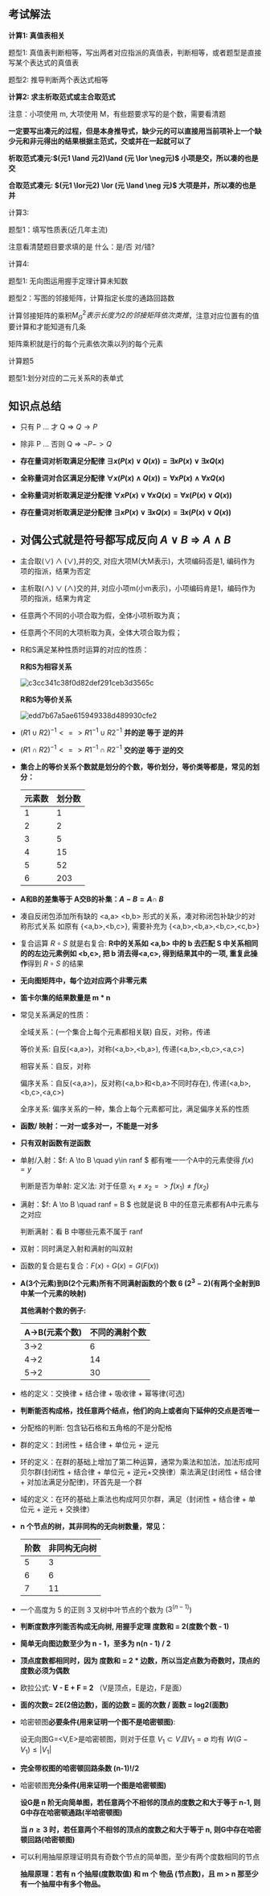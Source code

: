 ## 考试解法

**计算1: 真值表相关**

题型1: 真值表判断相等，写出两者对应指派的真值表，判断相等，或者题型是直接写某个表达式的真值表

题型2: 推导判断两个表达式相等

**计算2: 求主析取范式或主合取范式**

注意：小项使用 m, 大项使用 M，有些题要求写的是个数，需要看清题

**一定要写出凑元的过程，但是本身推导式，缺少元的可以直接用当前项补上一个缺少元和非元得出的结果根据主范式，交或并在一起就可以了**

**析取范式凑元:$(元1 \land 元2)\land (元 \lor \neg元)$  小项是交，所以凑的也是交**

**合取范式凑元: $(元1 \lor元2) \lor (元 \land \neg 元)$ 大项是并，所以凑的也是并**

计算3: 

题型1：填写性质表(近几年主流)

注意看清楚题目要求填的是 什么：是/否  对/错?

计算4:

题型1: 无向图运用握手定理计算未知数

题型2：写图的邻接矩阵，计算指定长度的通路回路数

计算邻接矩阵的乘积$M_G^2 表示长度为2的邻接矩阵 依次类推$，注意对应位置有的值要计算和才能知道有几条

矩阵乘积就是行的每个元素依次乘以列的每个元素



计算题5 

题型1:划分对应的二元关系R的表单式

## 知识点总结
* 只有 P ... 才 Q  => $Q \to P$
* 除非 P ... 否则 Q => $\neg P -> Q$
* **存在量词对析取满足分配律 $\exists x(P(x) \lor Q(x)) = \exists x P(x) \lor \exists x Q(x)$**
* **全称量词对合区满足分配律 $\forall x (P(x) \land Q(x)) = \forall x P(x) \land \forall x Q(x)$**
* **全称量词对析取满足逆分配律 $\forall x P(x) \lor \forall x Q(x) = \forall x (P(x) \lor Q(x))$**
* **存在量词对析取满足逆分配律 $\exists x P(x) \lor \exists x Q(x) = \exists x (P(x) \lor Q(x))$**
* ## **对偶公式就是符号都写成反向 $A \lor B$ => $A \land B$**



* 主合取$(\lor) \land (\lor)$,并的交, 对应大项M(大M表示)，大项编码否是1, 编码作为项的指派，结果为否定
* 主析取$(\land) \lor (\land)$交的并, 对应小项m(小m表示)，小项编码肯是1，编码作为项的指派，结果为肯定
* 任意两个不同的小项合取为假，全体小项析取为真；
* 任意两个不同的大项析取为真，全体大项合取为假；



* R和S满足某种性质时运算的对应的性质：

  **R和S为相容关系**

  ![c3cc341c38f0d82def291ceb3d3565c](https://ling-root-bucket.oss-cn-hangzhou.aliyuncs.com/picgo/c3cc341c38f0d82def291ceb3d3565c.png)

  **R和S为等价关系**

  ![edd7b67a5ae615949338d489930cfe2](https://ling-root-bucket.oss-cn-hangzhou.aliyuncs.com/picgo/edd7b67a5ae615949338d489930cfe2.png)

* $(R1 \cup R2)^{-1} <=> R1^{-1} \cup R2^{-1}$ **并的逆 等于 逆的并**

* $(R1 \cap R2)^{-1} <=> R1^{-1} \cap R2^{-1}$ **交的逆 等于 逆的交**

* **集合上的等价关系个数就是划分的个数，等价划分，等价类等都是，常见的划分：**

  | 元素数 | 划分数 |
  | ------ | ------ |
  | 1      | 1      |
  | 2      | 2      |
  | 3      | 5      |
  | 4      | 15     |
  | 5      | 52     |
  | 6      | 203    |

  

* **A和B的差集等于 A交B的补集：$A-B = A \cap ~B$** 

* 凑自反闭包添加所有缺的 <a,a> <b,b> 形式的关系，凑对称闭包补缺少的对称形式关系 如原有 {<a,b>,<b,c>}, 需要补充为 {<a,b>,<b,a>,<b,c>,<c,b>}

* 复合运算 $R \circ S$ 就是右复合: **R中的关系如 <a,b> 中的 b 去匹配 S 中关系相同的的左边元素例如 <b,c>, 把 b 消去得<a,c>, 得到结果其中的一项, 重复此操作**得到 $R \circ S$ 的结果

* **无向图矩阵中，每个边对应两个非零元素**

* **笛卡尔集的结果数量是 m * n**

* 常见关系满足的性质：

  全域关系：(一个集合上每个元素都相关联) 自反，对称，传递

  等价关系: 自反(<a,a>)，对称(<a,b>,<b,a>), 传递(<a,b>,<b,c>,<a,c>)

  相容关系：自反，对称

  偏序关系：自反(<a,a>)，反对称(<a,b>和<b,a>不同时存在), 传递(<a,b>,<b,c>,<a,c>)

  全序关系: 偏序关系的一种，集合上每个元素都可比，满足偏序关系的性质

  

* **函数/ 映射：一对一或多对一，不能是一对多**

* **只有双射函数有逆函数**

* 单射/入射：$f: A \to B \quad y\in ranf $ 都有唯一一个A中的元素使得 $f(x) = y$  

  判断是否为单射:  定义法: 对于任意 $x_1 \neq x_2 => f(x_1) \neq f(x_2)$

* 满射：$f: A \to B \quad ranf = B $ 也就是说 B 中的任意元素都有A中元素与之对应

  判断满射：看 B 中哪些元素不属于 ranf

* 双射：同时满足入射和满射的叫双射

* 函数的复合是右复合：$F(x) \circ G(x) = G(F(x))$

* **A(3个元素)到B(2个元素)所有不同满射函数的个数 6 ($2^3 - 2$)(有两个全射到B中某一个元素的映射)**

  **其他满射个数的例子:** 

  | A->B(元素个数) | 不同的满射个数 |
  | -------------- | -------------- |
  | 3->2           | 6              |
  | 4->2           | 14             |
  | 5->2           | 30             |

  



* 格的定义：交换律 + 结合律 + 吸收律 + 幂等律(可选)
* **判断能否构成格，找任意两个结点，他们的向上或者向下延伸的交点是否唯一**
* 分配格的判断: 包含钻石格和五角格的不是分配格
* 群的定义：封闭性 + 结合律 + 单位元 + 逆元
* 环的定义：在群的基础上增加了第二种运算，通常为乘法和加法，加法形成阿贝尔群(封闭性 + 结合律 + 单位元 + 逆元+交换律）乘法满足(封闭性 + 结合律 + 对加法满足分配律)，环首先是一个群
* 域的定义：在环的基础上乘法也构成阿贝尔群，满足（封闭性 + 结合律 + 单位元 + 逆元 + 交换律）





* **n 个节点的树，其非同构的无向树数量，常见：**

  | 阶数 | 非同构无向树 |
  | ---- | ------------ |
  | 5    | 3            |
  | 6    | 6            |
  | 7    | 11           |

* 一个高度为 5 的正则 3 叉树中叶节点的个数为 ($3^{(n-1)}$)

* **判断度数序列能否构成无向树, 用握手定理 度数和  = 2(度数个数 - 1)**

* **简单无向图边数至少为 n - 1，至多为 n(n - 1) / 2**

* **顶点度数都相同时，因为 度数和 = 2 * 边数，所以当定点数为奇数时，顶点的度数必须为偶数**

* 欧拉公式: **V - E + F = 2** （V是顶点，E是边，F是面）

* **面的次数= 2E(2倍边数)，面的边数 = 面的次数 / 面数 = log2(面数)**

* 哈密顿图**必要条件(用来证明一个图不是哈密顿图)**:

  设无向图G=<V,E>是哈密顿图，则对于任意 $V_1 \subset V 且 V_1=\emptyset$ 均有 $W(G-V_1) \leq |V_1|$

* **完全带权图的哈密顿回路条数 (n-1)!/2**

* 哈密顿图**充分条件(用来证明一个图是哈密顿图)**

  **设G是 n 阶无向简单图，若任意两个不相邻的顶点的度数之和大于等于 n-1, 则G中存在哈密顿通路(半哈密顿图)**

  **当 $n \geq 3$ 时，若任意两个不相邻的顶点的度数之和大于等于 n, 则G中存在哈密顿回路(哈密顿图)**
  
* 可以利用抽屉原理证明具有奇数个节点的简单图，至少有两个度数相同的节点

  **抽屉原理：若有 n 个抽屉(度数取值) 和 m 个 物品 (节点数)，且 m > n 那至少有一个抽屉中有多个物品。**